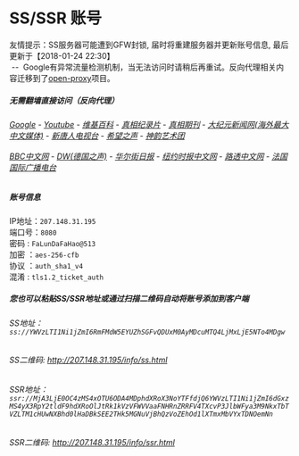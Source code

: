 # SS/SSR 账号 

友情提示：SS服务器可能遭到GFW封锁, 届时将重建服务器并更新账号信息, 最后更新于【2018-01-24 22:30】
<br/>&nbsp;--&nbsp; Google有异常流量检测机制，当无法访问时请稍后再重试。反向代理相关内容迁移到了[open-proxy](https://github.com/gfw-breaker/open-proxy)项目。

#####  无需翻墙直接访问（反向代理）
######  [Google](http://207.148.31.195:8888/search?q=425事件) - [Youtube](http://207.148.31.195:8700/results?search_query=器官) - [维基百科](http://207.148.31.195:8100/wiki/喬高-麥塔斯調查報告) - [真相纪录片](http://207.148.31.195/videos) - [真相期刊](http://207.148.31.195/display.aspx?category_id=3&zhuanti_id=2) - [大纪元新闻网(海外最大中文媒体)](http://207.148.31.195/gb/nsc413.htm) - [新唐人电视台](http://207.148.31.195:8000/xtr/gb/prog204.html) - [希望之声](http://207.148.31.195:8200) - [神韵艺术团](http://207.148.31.195:8000/xtr/gb/prog673.html)<br/> <br/> [BBC中文网](http://207.148.31.195:9100/zhongwen) - [DW(德国之声)](http://207.148.31.195:9200/zh/在线报导/s-9058?&zhongwen=simp) - [华尔街日报](http://207.148.31.195:9300) - [纽约时报中文网](http://207.148.31.195:9400) - [路透中文网](http://207.148.31.195:9500/)  - [法国国际广播电台](http://207.148.31.195:9600/)

##### 账号信息
IP地址：`207.148.31.195`  
端口号：`8080`  
密码  : `FaLunDaFaHao@513`  
加密  ：`aes-256-cfb`  
协议  ：`auth_sha1_v4`  
混淆  : `tls1.2_ticket_auth`  

##### 您也可以粘贴SS/SSR地址或通过扫描二维码自动将账号添加到客户端

######  SS地址： `ss://YWVzLTI1Ni1jZmI6RmFMdW5EYUZhSGFvQDUxM0AyMDcuMTQ4LjMxLjE5NTo4MDgw`   
######  SS二维码:  <a href="http://207.148.31.195/info/ss.html" target="_blank">http://207.148.31.195/info/ss.html</a>

######  SSR地址： `ssr://MjA3LjE0OC4zMS4xOTU6ODA4MDphdXRoX3NoYTFfdjQ6YWVzLTI1Ni1jZmI6dGxzMS4yX3RpY2tldF9hdXRoOlJtRk1kVzVFWVVaaFNHRnZRRFV4TXcvP3JlbWFya3M9NkxTbTVZLTM1cHUwNXBhd0lHaDBkSEE2THk5MGNuVjBhQzVoZEhOd1lXTmxMbVYxTDNOemNn`     
######  SSR二维码:  <a href="http://207.148.31.195/info/ssr.html" target="_blank">http://207.148.31.195/info/ssr.html</a>


